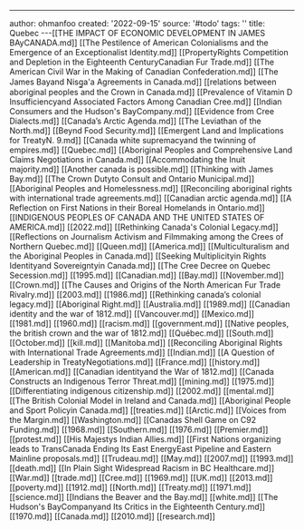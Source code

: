 ---
author: ohmanfoo
created: '2022-09-15'
source: '#todo'
tags: ''
title: Quebec
---[[THE IMPACT OF ECONOMIC DEVELOPMENT IN JAMES BAyCANADA.md]]
[[The Pestilence of American Colonialisms and the Emergence of an Exceptionalist Identity.md]]
[[PropertyRights Competition and Depletion in the Eighteenth CenturyCanadian Fur Trade.md]]
[[The American Civil War in the Making of Canadian Confederation.md]]
[[The James Bayand Nisg̲a'a Agreements in Canada.md]]
[[relations between aboriginal peoples and the Crown in Canada.md]]
[[Prevalence of Vitamin D Insufficiencyand Associated Factors Among Canadian Cree.md]]
[[Indian Consumers and the Hudson's BayCompany.md]]
[[Evidence from Cree Dialects.md]]
[[Canada’s Arctic Agenda.md]]
[[The Leviathan of the North.md]]
[[Beynd Food Security.md]]
[[Emergent Land and Implications for TreatyN. 9.md]]
[[Canada white supremacyand the twinning of empires.md]]
[[Quebec.md]]
[[Aboriginal Peoples and Comprehensive Land Claims Negotiations in Canada.md]]
[[Accommodating the Inuit majority.md]]
[[Another canada is possible.md]]
[[Thinking with James Bay.md]]
[[The Crown Dutyto Consult and Ontario Municipal.md]]
[[Aboriginal Peoples and Homelessness.md]]
[[Reconciling aboriginal rights with international trade agreements.md]]
[[Canadian arctic agenda.md]]
[[A Reflection on First Nations in their Boreal Homelands in Ontario.md]]
[[INDIGENOUS PEOPLES OF CANADA AND THE UNITED STATES OF AMERICA.md]]
[[2022.md]]
[[Rethinking Canada's Colonial Legacy.md]]
[[Reflections on Journalism Activism and Filmmaking among the Crees of Northern Quebec.md]]
[[Queen.md]]
[[America.md]]
[[Multiculturalism and the Aboriginal Peoples in Canada.md]]
[[Seeking Multiplicityin Rights Identityand Sovereigntyin Canada.md]]
[[The Cree Decree on Quebec Secession.md]]
[[1995.md]]
[[Canadian.md]]
[[Bay.md]]
[[November.md]]
[[Crown.md]]
[[The Causes and Origins of the North American Fur Trade Rivalry.md]]
[[2003.md]]
[[1986.md]]
[[Rethinking canada’s colonial legacy.md]]
[[Aboriginal Right.md]]
[[Australia.md]]
[[1989.md]]
[[Canadian identity and the war of 1812.md]]
[[Vancouver.md]]
[[Mexico.md]]
[[1981.md]]
[[1960.md]]
[[racism.md]]
[[government.md]]
[[Native peoples, the british crown and the war of 1812.md]]
[[Québec.md]]
[[South.md]]
[[October.md]]
[[kill.md]]
[[Manitoba.md]]
[[Reconciling Aboriginal Rights with International Trade Agreements.md]]
[[Indian.md]]
[[A Question of Leadership in TreatyNegotiations.md]]
[[France.md]]
[[history.md]]
[[American.md]]
[[Canadian identityand the War of 1812.md]]
[[Canada Constructs an Indigenous Terror Threat.md]]
[[mining.md]]
[[1975.md]]
[[Differentiating indigenous citizenship.md]]
[[2002.md]]
[[mental.md]]
[[The British Colonial Model in Ireland and Canada.md]]
[[Aboriginal People and Sport Policyin Canada.md]]
[[treaties.md]]
[[Arctic.md]]
[[Voices from the Margin.md]]
[[Washington.md]]
[[Canadas Shell Game on C92 Funding.md]]
[[1968.md]]
[[Southern.md]]
[[1976.md]]
[[Premier.md]]
[[protest.md]]
[[His Majestys Indian Allies.md]]
[[First Nations organizing leads to TransCanada Ending Its East EnergyEast Pipeline and Eastern Mainline proposals.md]]
[[Trudeau.md]]
[[May.md]]
[[2007.md]]
[[1993.md]]
[[death.md]]
[[In Plain Sight Widespread Racism in BC Healthcare.md]]
[[War.md]]
[[trade.md]]
[[Cree.md]]
[[1969.md]]
[[UK.md]]
[[2013.md]]
[[poverty.md]]
[[1912.md]]
[[North.md]]
[[Treaty.md]]
[[1971.md]]
[[science.md]]
[[Indians the Beaver and the Bay.md]]
[[white.md]]
[[The Hudson's BayCompanyand Its Critics in the Eighteenth Century.md]]
[[1970.md]]
[[Canada.md]]
[[2010.md]]
[[research.md]]
